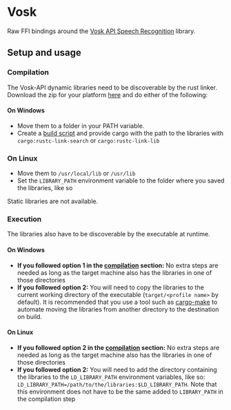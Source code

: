 # Vosk

Raw FFI bindings around the [Vosk API Speech Recognition](https://github.com/alphacep/vosk-api) library.

## Setup and usage

### Compilation

The Vosk-API dynamic libraries need to be discoverable by the rust linker. Download the zip for your platform
[here](https://github.com/alphacep/vosk-api/releases) and do either of the following:

#### On Windows

-   Move them to a folder in your PATH variable.
-   Create a [build script](https://doc.rust-lang.org/cargo/reference/build-scripts.html) and
    provide cargo with the path to the libraries with `cargo:rustc-link-search` or `cargo:rustc-link-lib`

### On Linux

-   Move them to `/usr/local/lib` or `/usr/lib`
-   Set the `LIBRARY_PATH` environment variable to the folder where you saved the libraries, like so

Static libraries are not available.

### Execution

The libraries also have to be discoverable by the executable at runtime. 

#### On Windows

-   **If you followed option 1 in the [compilation](#on-windows) section:** No extra steps are needed as long as
    the target machine also has the libraries in one of those directories
-   **If you followed option 2:** You will need to copy the libraries to the current working directory
    of the executable (`target/<profile name>` by default). It is recommended that you use a tool
    such as [cargo-make](https://sagiegurari.github.io/cargo-make/) to automate moving the libraries
    from another directory to the destination on build.

#### On Linux

-   **If you followed option 2 in the [compilation](#on-linux) section:** No extra steps are needed as long as the
    target machine also has the libraries in one of those directories
-   **If you followed option 2:** You will need to add the directory containing the libraries to the
    `LD_LIBRARY_PATH` environment variables, like so: `LD_LIBRARY_PATH=/path/to/the/libraries:$LD_LIBRARY_PATH`.
    Note that this environment does not have to be the same added to `LIBRARY_PATH` in the compilation step

